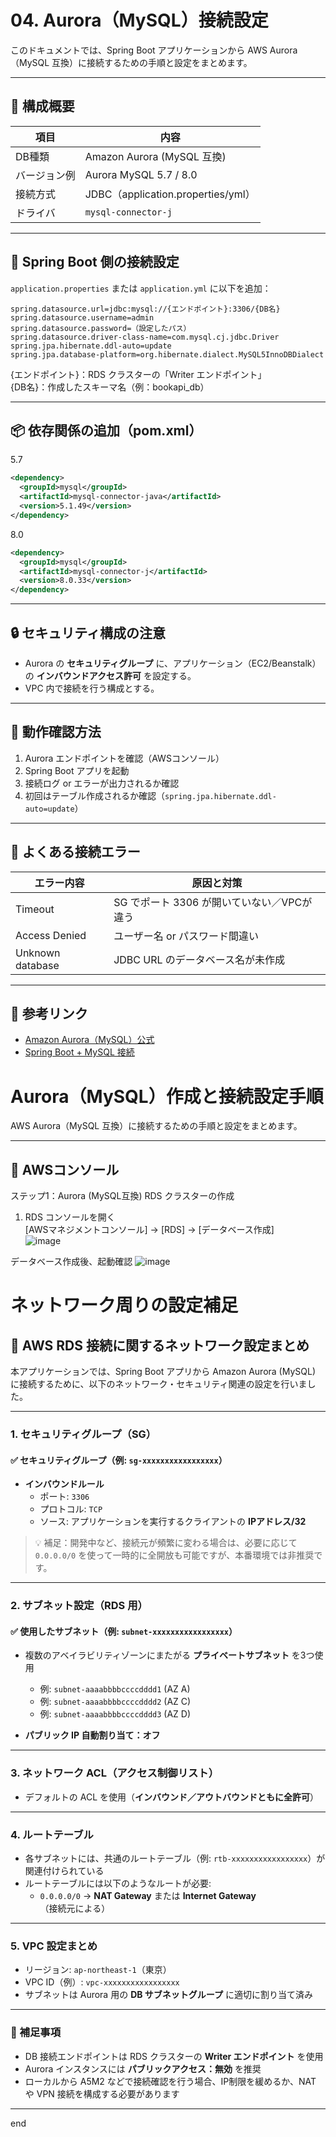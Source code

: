 # 04. Aurora（MySQL）接続設定

このドキュメントでは、Spring Boot アプリケーションから AWS Aurora（MySQL 互換）に接続するための手順と設定をまとめます。

---

## 🧱 構成概要

| 項目 | 内容 |
|------|------|
| DB種類 | Amazon Aurora (MySQL 互換) |
| バージョン例 | Aurora MySQL 5.7 / 8.0 |
| 接続方式 | JDBC（application.properties/yml） |
| ドライバ | `mysql-connector-j` |

---

## 🔗 Spring Boot 側の接続設定

`application.properties` または `application.yml` に以下を追加：

```properties
spring.datasource.url=jdbc:mysql://{エンドポイント}:3306/{DB名}
spring.datasource.username=admin
spring.datasource.password=（設定したパス）
spring.datasource.driver-class-name=com.mysql.cj.jdbc.Driver
spring.jpa.hibernate.ddl-auto=update
spring.jpa.database-platform=org.hibernate.dialect.MySQL5InnoDBDialect
```
{エンドポイント}：RDS クラスターの「Writer エンドポイント」  
{DB名}：作成したスキーマ名（例：bookapi_db）  

---

## 📦 依存関係の追加（pom.xml）
5.7  
```xml
<dependency>
  <groupId>mysql</groupId>
  <artifactId>mysql-connector-java</artifactId>
  <version>5.1.49</version>
</dependency>

```
  
8.0  
```xml
<dependency>
  <groupId>mysql</groupId>
  <artifactId>mysql-connector-j</artifactId>
  <version>8.0.33</version>
</dependency>
```

---

## 🔒 セキュリティ構成の注意

- Aurora の **セキュリティグループ** に、アプリケーション（EC2/Beanstalk）の **インバウンドアクセス許可** を設定する。
- VPC 内で接続を行う構成とする。

---

## 🧪 動作確認方法

1. Aurora エンドポイントを確認（AWSコンソール）
2. Spring Boot アプリを起動
3. 接続ログ or エラーが出力されるか確認
4. 初回はテーブル作成されるか確認（`spring.jpa.hibernate.ddl-auto=update`）

---

## 🚨 よくある接続エラー

| エラー内容 | 原因と対策 |
|------------|------------|
| Timeout | SG でポート 3306 が開いていない／VPCが違う |
| Access Denied | ユーザー名 or パスワード間違い |
| Unknown database | JDBC URL のデータベース名が未作成 |

---

## 🔗 参考リンク

- [Amazon Aurora（MySQL）公式](https://docs.aws.amazon.com/ja_jp/AmazonRDS/latest/AuroraUserGuide/)
- [Spring Boot + MySQL 接続](https://spring.io/guides/gs/accessing-data-mysql/)



# Aurora（MySQL）作成と接続設定手順

AWS Aurora（MySQL 互換）に接続するための手順と設定をまとめます。

---

## 🧱 AWSコンソール
 ステップ1：Aurora (MySQL互換) RDS クラスターの作成  
1. RDS コンソールを開く  
[AWSマネジメントコンソール] → [RDS] → [データベース作成]  
![image](https://github.com/user-attachments/assets/be4dd68d-5577-453b-951f-4e7f7f406e2b)

データベース作成後、起動確認
![image](https://github.com/user-attachments/assets/bcdd44cf-4af0-493e-baac-aa6e84972358)



# ネットワーク周りの設定補足
## 🔐 AWS RDS 接続に関するネットワーク設定まとめ

本アプリケーションでは、Spring Boot アプリから Amazon Aurora (MySQL) に接続するために、以下のネットワーク・セキュリティ関連の設定を行いました。

---

### 1. セキュリティグループ（SG）

#### ✅ セキュリティグループ（例: `sg-xxxxxxxxxxxxxxxxx`）
- **インバウンドルール**
  - ポート: `3306`
  - プロトコル: `TCP`
  - ソース: アプリケーションを実行するクライアントの **IPアドレス/32**

> 💡 補足：開発中など、接続元が頻繁に変わる場合は、必要に応じて `0.0.0.0/0` を使って一時的に全開放も可能ですが、本番環境では非推奨です。

---

### 2. サブネット設定（RDS 用）

#### ✅ 使用したサブネット（例: `subnet-xxxxxxxxxxxxxxxxx`）

- 複数のアベイラビリティゾーンにまたがる **プライベートサブネット** を3つ使用
  - 例: `subnet-aaaabbbbccccdddd1` (AZ A)
  - 例: `subnet-aaaabbbbccccdddd2` (AZ C)
  - 例: `subnet-aaaabbbbccccdddd3` (AZ D)

- **パブリック IP 自動割り当て：オフ**

---

### 3. ネットワーク ACL（アクセス制御リスト）

- デフォルトの ACL を使用（**インバウンド／アウトバウンドともに全許可**）

---

### 4. ルートテーブル

- 各サブネットには、共通のルートテーブル（例: `rtb-xxxxxxxxxxxxxxxxx`）が関連付けられている
- ルートテーブルには以下のようなルートが必要:
  - `0.0.0.0/0` → **NAT Gateway** または **Internet Gateway**（接続元による）

---

### 5. VPC 設定まとめ

- リージョン: `ap-northeast-1`（東京）
- VPC ID（例）: `vpc-xxxxxxxxxxxxxxxxx`
- サブネットは Aurora 用の **DB サブネットグループ** に適切に割り当て済み

---

### 📌 補足事項

- DB 接続エンドポイントは RDS クラスターの **Writer エンドポイント** を使用
- Aurora インスタンスには **パブリックアクセス：無効** を推奨
- ローカルから A5M2 などで接続確認を行う場合、IP制限を緩めるか、NAT や VPN 接続を構成する必要があります

---



end


